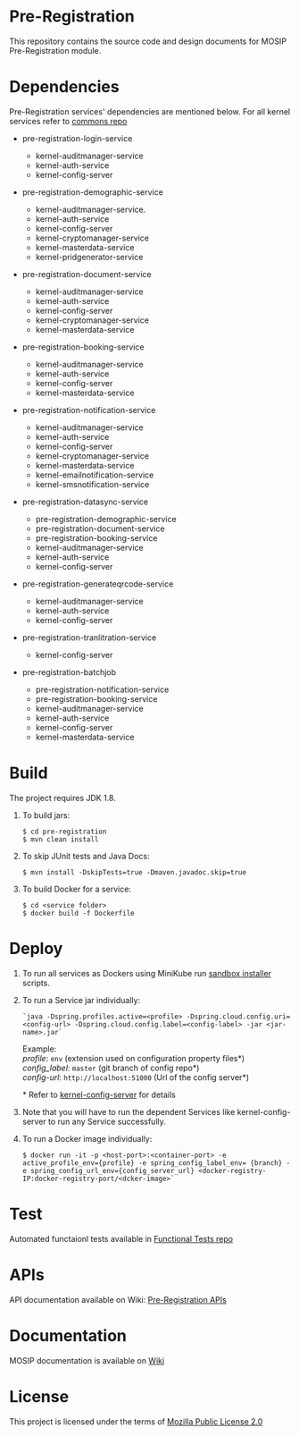# Pre-Registration 
This repository contains the source code and design documents for MOSIP Pre-Registration module. 

# Dependencies
Pre-Registration services' dependencies are mentioned below.  For all kernel services refer to [commons repo](https://github.com/mosip/commons)

* pre-registration-login-service
    *  kernel-auditmanager-service 
    *  kernel-auth-service 
    *  kernel-config-server 

* pre-registration-demographic-service
    *  kernel-auditmanager-service.
    *  kernel-auth-service  
    *  kernel-config-server  
    *  kernel-cryptomanager-service  
    *  kernel-masterdata-service  
    *  kernel-pridgenerator-service  
	 
* pre-registration-document-service
    *  kernel-auditmanager-service 
    *  kernel-auth-service  
    *  kernel-config-server  
    *  kernel-cryptomanager-service  
    *  kernel-masterdata-service  

* pre-registration-booking-service
    *  kernel-auditmanager-service  
    *  kernel-auth-service  
    *  kernel-config-server   
    *  kernel-masterdata-service  

* pre-registration-notification-service
    *  kernel-auditmanager-service  
    *  kernel-auth-service  
    *  kernel-config-server  
    *  kernel-cryptomanager-service  
    *  kernel-masterdata-service  
    *  kernel-emailnotification-service  
    *  kernel-smsnotification-service  

* pre-registration-datasync-service
    *  pre-registration-demographic-service  
    *  pre-registration-document-service  
    *  pre-registration-booking-service  
    *  kernel-auditmanager-service  
    *  kernel-auth-service  
    *  kernel-config-server  

* pre-registration-generateqrcode-service
    *  kernel-auditmanager-service  
    *  kernel-auth-service
    *  kernel-config-server  

* pre-registration-tranlitration-service
    *  kernel-config-server   

* pre-registration-batchjob
     *  pre-registration-notification-service 
     *  pre-registration-booking-service 
     *  kernel-auditmanager-service  
     *  kernel-auth-service  
     *  kernel-config-server  
     *  kernel-masterdata-service

# Build
The project requires JDK 1.8. 
1. To build jars:
    ```
    $ cd pre-registration
    $ mvn clean install 
    ```
1. To skip JUnit tests and Java Docs:
    ```
    $ mvn install -DskipTests=true -Dmaven.javadoc.skip=true
    ```
1. To build Docker for a service:
    ```
    $ cd <service folder>
    $ docker build -f Dockerfile
    ```

# Deploy
1. To run all services as Dockers using MiniKube run [sandbox installer](https://githbu.com/mosip/mosip-infra/deployment/sandbox/) scripts.

1. To run a Service jar individually:
    ```
    `java -Dspring.profiles.active=<profile> -Dspring.cloud.config.uri=<config-url> -Dspring.cloud.config.label=<config-label> -jar <jar-name>.jar`
    ```
    Example:  
        _profile_: `env` (extension used on configuration property files*)    
        _config_label_: `master` (git branch of config repo*)  
        _config-url_: `http://localhost:51000` (Url of the config server*)  
	
	\* Refer to [kernel-config-server](https://github.com/mosip/commons/tree/master/kernel/kernel-config-server) for details


1. Note that you will have to run the dependent Services like kernel-config-server to run any Service successfully.

1. To run a Docker image individually:
    ``` 
    $ docker run -it -p <host-port>:<container-port> -e active_profile_env={profile} -e spring_config_label_env= {branch} -e spring_config_url_env={config_server_url} <docker-registry-IP:docker-registry-port/<dcker-image>`
    ```

# Test
Automated functaionl tests available in [Functional Tests repo](https://github.com/mosip/mosip-functional-tests)

# APIs
API documentation available on Wiki: [Pre-Registration APIs](https://github.com/mosip/documentation/wiki/Pre-Registration)

# Documentation

MOSIP documentation is available on [Wiki](https://github.com/mosip/documentation/wiki)

# License
This project is licensed under the terms of [Mozilla Public License 2.0](https://github.com/mosip/mosip-platform/blob/master/LICENSE)

